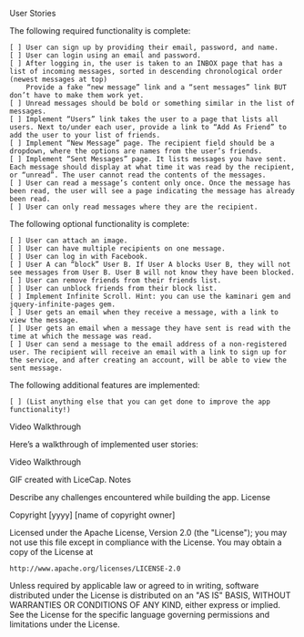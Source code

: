 User Stories

The following required functionality is complete:

    [ ] User can sign up by providing their email, password, and name.
    [ ] User can login using an email and password.
    [ ] After logging in, the user is taken to an INBOX page that has a list of incoming messages, sorted in descending chronological order (newest messages at top)
        Provide a fake “new message” link and a “sent messages” link BUT don’t have to make them work yet.
    [ ] Unread messages should be bold or something similar in the list of messages.
    [ ] Implement “Users” link takes the user to a page that lists all users. Next to/under each user, provide a link to “Add As Friend” to add the user to your list of friends.
    [ ] Implement “New Message” page. The recipient field should be a dropdown, where the options are names from the user’s friends.
    [ ] Implement “Sent Messages” page. It lists messages you have sent. Each message should display at what time it was read by the recipient, or “unread”. The user cannot read the contents of the messages.
    [ ] User can read a message’s content only once. Once the message has been read, the user will see a page indicating the message has already been read.
    [ ] User can only read messages where they are the recipient.

The following optional functionality is complete:

    [ ] User can attach an image.
    [ ] User can have multiple recipients on one message.
    [ ] User can log in with Facebook.
    [ ] User A can “block” User B. If User A blocks User B, they will not see messages from User B. User B will not know they have been blocked.
    [ ] User can remove friends from their friends list.
    [ ] User can unblock friends from their block list.
    [ ] Implement Infinite Scroll. Hint: you can use the kaminari gem and jquery-infinite-pages gem.
    [ ] User gets an email when they receive a message, with a link to view the message.
    [ ] User gets an email when a message they have sent is read with the time at which the message was read.
    [ ] User can send a message to the email address of a non-registered user. The recipient will receive an email with a link to sign up for the service, and after creating an account, will be able to view the sent message.

The following additional features are implemented:

    [ ] (List anything else that you can get done to improve the app functionality!)

Video Walkthrough

Here’s a walkthrough of implemented user stories:

Video Walkthrough

GIF created with LiceCap.
Notes

Describe any challenges encountered while building the app.
License

Copyright [yyyy] [name of copyright owner]

Licensed under the Apache License, Version 2.0 (the "License");
you may not use this file except in compliance with the License.
You may obtain a copy of the License at

    http://www.apache.org/licenses/LICENSE-2.0

Unless required by applicable law or agreed to in writing, software
distributed under the License is distributed on an "AS IS" BASIS,
WITHOUT WARRANTIES OR CONDITIONS OF ANY KIND, either express or implied.
See the License for the specific language governing permissions and
limitations under the License.
